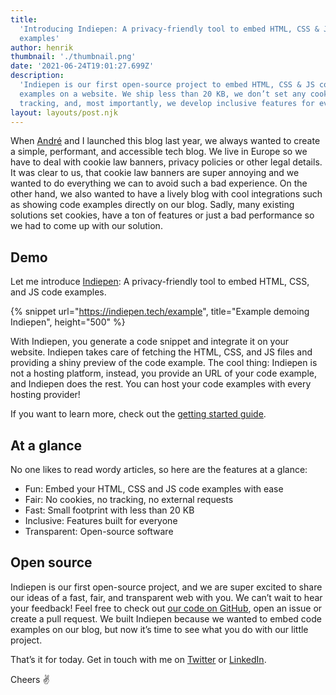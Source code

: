 ```yaml
---
title:
  'Introducing Indiepen: A privacy-friendly tool to embed HTML, CSS & JS code
  examples'
author: henrik
thumbnail: './thumbnail.png'
date: '2021-06-24T19:01:27.699Z'
description:
  'Indiepen is our first open-source project to embed HTML, CSS & JS code
  examples on a website. We ship less than 20 KB, we don’t set any cookies or
  tracking, and, most importantly, we develop inclusive features for everyone.'
layout: layouts/post.njk
---
```


When [André](https://twitter.com/_andrewsecret) and I launched this blog last
year, we always wanted to create a simple, performant, and accessible tech blog.
We live in Europe so we have to deal with cookie law banners, privacy policies
or other legal details. It was clear to us, that cookie law banners are super
annoying and we wanted to do everything we can to avoid such a bad experience.
On the other hand, we also wanted to have a lively blog with cool integrations
such as showing code examples directly on our blog. Sadly, many existing
solutions set cookies, have a ton of features or just a bad performance so we
had to come up with our solution.

## Demo

Let me introduce [Indiepen](https://indiepen.tech/): A privacy-friendly tool to
embed HTML, CSS, and JS code examples.

{% snippet url="https://indiepen.tech/example", title="Example demoing Indiepen", height="500" %}

With Indiepen, you generate a code snippet and integrate it on your website.
Indiepen takes care of fetching the HTML, CSS, and JS files and providing a
shiny preview of the code example. The cool thing: Indiepen is not a hosting
platform, instead, you provide an URL of your code example, and Indiepen does
the rest. You can host your code examples with every hosting provider!

If you want to learn more, check out the
[getting started guide](https://indiepen.tech/#get-started).

## At a glance

No one likes to read wordy articles, so here are the features at a glance:

- Fun: Embed your HTML, CSS and JS code examples with ease
- Fair: No cookies, no tracking, no external requests
- Fast: Small footprint with less than 20 KB
- Inclusive: Features built for everyone
- Transparent: Open-source software

## Open source

Indiepen is our first open-source project, and we are super excited to share our
ideas of a fast, fair, and transparent web with you. We can’t wait to hear your
feedback! Feel free to check out
[our code on GitHub](https://github.com/yetanother-blog/indiepen/), open an
issue or create a pull request. We built Indiepen because we wanted to embed
code examples on our blog, but now it’s time to see what you do with our little
project.

That’s it for today. Get in touch with me on
[Twitter](https://twitter.com/henrik_fricke) or
[LinkedIn](https://www.linkedin.com/in/henrik-fricke/).

Cheers ✌️
